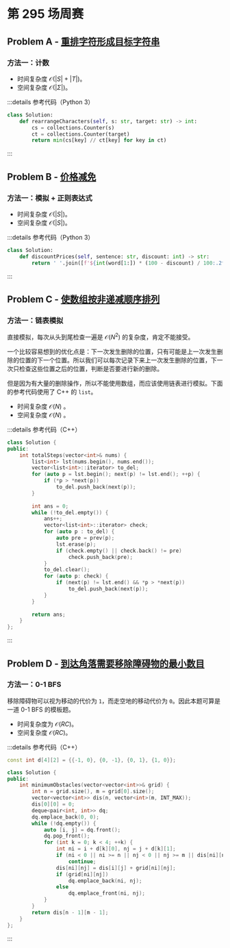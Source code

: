 # 第 295 场周赛

## Problem A - [重排字符形成目标字符串](https://leetcode.cn/problems/rearrange-characters-to-make-target-string/)

### 方法一：计数

- 时间复杂度 $\mathcal{O}(|S|+|T|)$。
- 空间复杂度 $\mathcal{O}(|\Sigma|)$。

:::details 参考代码（Python 3）

```python
class Solution:
    def rearrangeCharacters(self, s: str, target: str) -> int:
        cs = collections.Counter(s)
        ct = collections.Counter(target)
        return min(cs[key] // ct[key] for key in ct)
```

:::

## Problem B - [价格减免](https://leetcode.cn/problems/apply-discount-to-prices/)

### 方法一：模拟 + 正则表达式

- 时间复杂度 $\mathcal{O}(|S|)$。
- 空间复杂度 $\mathcal{O}(|S|)$。

:::details 参考代码（Python 3）

```python
class Solution:
    def discountPrices(self, sentence: str, discount: int) -> str:
        return ' '.join([f'${int(word[1:]) * (100 - discount) / 100:.2f}' if re.fullmatch(r'\$[1-9]\d*', word) else word for word in sentence.split()])
```

:::

## Problem C - [使数组按非递减顺序排列](https://leetcode.cn/problems/steps-to-make-array-non-decreasing/)

### 方法一：链表模拟

直接模拟，每次从头到尾检查一遍是 $\mathcal{O}(N^2)$ 的复杂度，肯定不能接受。

一个比较容易想到的优化点是：下一次发生删除的位置，只有可能是上一次发生删除的位置的下一个位置。所以我们可以每次记录下来上一次发生删除的位置，下一次只检查这些位置之后的位置，判断是否要进行新的删除。

但是因为有大量的删除操作，所以不能使用数组，而应该使用链表进行模拟。下面的参考代码使用了 C++ 的 `list`。

- 时间复杂度 $\mathcal{O}(N)$ 。
- 空间复杂度 $\mathcal{O}(N)$ 。

:::details 参考代码（C++）

```cpp
class Solution {
public:
    int totalSteps(vector<int>& nums) {
        list<int> lst(nums.begin(), nums.end());
        vector<list<int>::iterator> to_del;
        for (auto p = lst.begin(); next(p) != lst.end(); ++p) {
            if (*p > *next(p))
                to_del.push_back(next(p));
        }
        
        int ans = 0;
        while (!to_del.empty()) {
            ans++;
            vector<list<int>::iterator> check;
            for (auto p : to_del) {
                auto pre = prev(p);
                lst.erase(p);
                if (check.empty() || check.back() != pre)
                    check.push_back(pre);
            }
            to_del.clear();
            for (auto p: check) {
                if (next(p) != lst.end() && *p > *next(p))
                    to_del.push_back(next(p));
            }
        }
        
        return ans;
    }
};
```

:::

## Problem D - [到达角落需要移除障碍物的最小数目](https://leetcode.cn/problems/minimum-obstacle-removal-to-reach-corner/)

### 方法一：0-1 BFS

移除障碍物可以视为移动的代价为 `1`，而走空地的移动代价为 `0`。因此本题可算是一道 0-1 BFS 的模板题。

- 时间复杂度为 $\mathcal{O}(RC)$。
- 空间复杂度 $\mathcal{O}(RC)$。

:::details 参考代码（C++）

```cpp
const int d[4][2] = {{-1, 0}, {0, -1}, {0, 1}, {1, 0}};

class Solution {
public:
    int minimumObstacles(vector<vector<int>>& grid) {
        int n = grid.size(), m = grid[0].size();
        vector<vector<int>> dis(n, vector<int>(m, INT_MAX));
        dis[0][0] = 0;
        deque<pair<int, int>> dq;
        dq.emplace_back(0, 0);
        while (!dq.empty()) {
            auto [i, j] = dq.front();
            dq.pop_front();
            for (int k = 0; k < 4; ++k) {
                int ni = i + d[k][0], nj = j + d[k][1];
                if (ni < 0 || ni >= n || nj < 0 || nj >= m || dis[ni][nj] < INT_MAX)
                    continue;
                dis[ni][nj] = dis[i][j] + grid[ni][nj];
                if (grid[ni][nj])
                    dq.emplace_back(ni, nj);
                else
                    dq.emplace_front(ni, nj);
            }
        }
        return dis[n - 1][m - 1];
    }
};
```

:::
